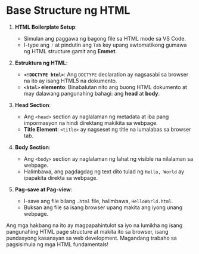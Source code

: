 # Base Structure ng HTML

1. **HTML Boilerplate Setup**:
   - Simulan ang paggawa ng bagong file sa HTML mode sa VS Code.
   - I-type ang `!` at pindutin ang `Tab` key upang awtomatikong gumawa ng HTML structure gamit ang **Emmet**.

2. **Estruktura ng HTML**:
   - **`<!DOCTYPE html>`**: Ang `DOCTYPE` declaration ay nagsasabi sa browser na ito ay isang HTML5 na dokumento.
   - **`<html>` elemento**: Binabalutan nito ang buong HTML dokumento at may dalawang pangunahing bahagi: ang **head** at **body**.

3. **Head Section**:
   - Ang `<head>` section ay naglalaman ng metadata at iba pang impormasyon na hindi direktang makikita sa webpage.
   - **Title Element**: `<title>` ay nagseset ng title na lumalabas sa browser tab.

4. **Body Section**:
   - Ang `<body>` section ay naglalaman ng lahat ng visible na nilalaman sa webpage.
   - Halimbawa, ang pagdagdag ng text dito tulad ng `Hello, World` ay ipapakita direkta sa webpage.

5. **Pag-save at Pag-view**:
   - I-save ang file bilang `.html` file, halimbawa, `HelloWorld.html`.
   - Buksan ang file sa isang browser upang makita ang iyong unang webpage.

Ang mga hakbang na ito ay magpapahintulot sa iyo na lumikha ng isang pangunahing HTML page structure at makita ito sa browser, isang pundasyong kasanayan sa web development. Magandang trabaho sa pagsisimula ng mga HTML fundamentals!